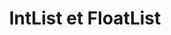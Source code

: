 ---
title: 'IntList et FloatList'
prev_class: '12-transformations'
next_class: '14-images-pixels'
---